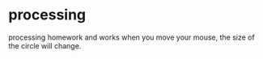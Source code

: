 # processing
processing homework and works
when you move your mouse, the size of the circle will change.
